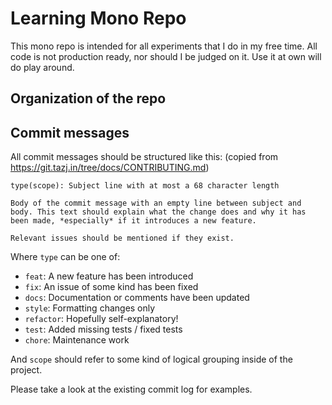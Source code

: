 # Learning Mono Repo

This mono repo is intended for all experiments that I do in my free time.
All code is not production ready, nor should I be judged on it. Use it at
own will do play around.

## Organization of the repo



## Commit messages

All commit messages should be structured like this:
(copied from https://git.tazj.in/tree/docs/CONTRIBUTING.md)

```
type(scope): Subject line with at most a 68 character length

Body of the commit message with an empty line between subject and
body. This text should explain what the change does and why it has
been made, *especially* if it introduces a new feature.

Relevant issues should be mentioned if they exist.
```

Where `type` can be one of:

* `feat`: A new feature has been introduced
* `fix`: An issue of some kind has been fixed
* `docs`: Documentation or comments have been updated
* `style`: Formatting changes only
* `refactor`: Hopefully self-explanatory!
* `test`: Added missing tests / fixed tests
* `chore`: Maintenance work

And `scope` should refer to some kind of logical grouping inside of the project.

Please take a look at the existing commit log for examples.
